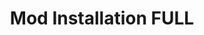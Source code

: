 ---
title: "Mod Installation FULL"
weight: 20
type: docs
description: >
  Installation instructions for all mods.
---